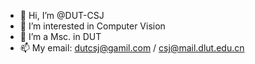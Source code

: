 - 👋 Hi, I’m @DUT-CSJ
- 👀 I’m interested in Computer Vision
- 🌱 I’m a Msc. in DUT
- 📫 My email: dutcsj@gamil.com / csj@mail.dlut.edu.cn

<!---
DUT-CSJ/DUT-CSJ is a ✨ special ✨ repository because its `README.md` (this file) appears on your GitHub profile.
You can click the Preview link to take a look at your changes.
--->
